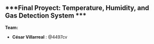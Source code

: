 ## ***Final Proyect: Temperature, Humidity, and Gas Detection  System ***

**Team:** 
- **César Villarreal** : @4497cv
